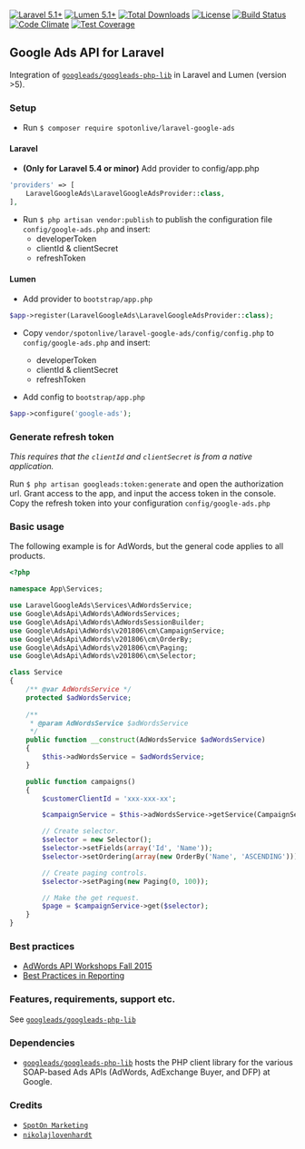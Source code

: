 <p align="center">
<img src="https://cloud.githubusercontent.com/assets/3541622/17292148/47c841ea-57e8-11e6-80c3-773dfd28a1f4.png" alt="">
</p>

[![Laravel 5.1+](https://img.shields.io/badge/Laravel-5.3+-orange.svg?style=flat-square)](http://laravel.com) [![Lumen 5.1+](https://img.shields.io/badge/Lumen-5.3+-orange.svg?style=flat-square)](http://lumen.laravel.com)  [![Total Downloads](https://poser.pugx.org/spotonlive/laravel-google-ads/downloads)](https://packagist.org/packages/spotonlive/laravel-google-ads) [![License](https://poser.pugx.org/spotonlive/laravel-google-ads/license)](https://packagist.org/packages/spotonlive/laravel-google-ads) [![Build Status](https://travis-ci.org/spotonlive/laravel-google-ads.svg?branch=master)](https://travis-ci.org/spotonlive/laravel-google-ads) [![Code Climate](https://codeclimate.com/github/spotonlive/laravel-google-ads/badges/gpa.svg)](https://codeclimate.com/github/spotonlive/laravel-google-ads) [![Test Coverage](https://codeclimate.com/github/spotonlive/laravel-google-ads/badges/coverage.svg)](https://codeclimate.com/github/spotonlive/laravel-google-ads/coverage)

## Google Ads API for Laravel

Integration of [`googleads/googleads-php-lib`](https://github.com/googleads/googleads-php-lib) in Laravel and Lumen (version >5).

### Setup
- Run `$ composer require spotonlive/laravel-google-ads`

#### Laravel

- **(Only for Laravel 5.4 or minor)** Add provider to config/app.php

```php
'providers' => [
    LaravelGoogleAds\LaravelGoogleAdsProvider::class,
],
```

- Run `$ php artisan vendor:publish` to publish the configuration file `config/google-ads.php` and insert:
    - developerToken
    - clientId & clientSecret
    - refreshToken

#### Lumen

- Add provider to `bootstrap/app.php`

```php
$app->register(LaravelGoogleAds\LaravelGoogleAdsProvider::class);
```

- Copy `vendor/spotonlive/laravel-google-ads/config/config.php` to `config/google-ads.php` and insert:
    - developerToken
    - clientId & clientSecret
    - refreshToken

- Add config to `bootstrap/app.php`

```php
$app->configure('google-ads');
```

### Generate refresh token
*This requires that the `clientId` and `clientSecret` is from a native application.*

Run `$ php artisan googleads:token:generate` and open the authorization url. Grant access to the app, and input the
access token in the console. Copy the refresh token into your configuration `config/google-ads.php`

### Basic usage

The following example is for AdWords, but the general code applies to all
products.


```php
<?php

namespace App\Services;

use LaravelGoogleAds\Services\AdWordsService;
use Google\AdsApi\AdWords\AdWordsServices;
use Google\AdsApi\AdWords\AdWordsSessionBuilder;
use Google\AdsApi\AdWords\v201806\cm\CampaignService;
use Google\AdsApi\AdWords\v201806\cm\OrderBy;
use Google\AdsApi\AdWords\v201806\cm\Paging;
use Google\AdsApi\AdWords\v201806\cm\Selector;

class Service
{
    /** @var AdWordsService */
    protected $adWordsService;
    
    /**
     * @param AdWordsService $adWordsService
     */
    public function __construct(AdWordsService $adWordsService)
    {
        $this->adWordsService = $adWordsService;
    }

    public function campaigns()
    {
        $customerClientId = 'xxx-xxx-xx';

        $campaignService = $this->adWordsService->getService(CampaignService::class, $customerClientId);

        // Create selector.
        $selector = new Selector();
        $selector->setFields(array('Id', 'Name'));
        $selector->setOrdering(array(new OrderBy('Name', 'ASCENDING')));

        // Create paging controls.
        $selector->setPaging(new Paging(0, 100));

        // Make the get request.
        $page = $campaignService->get($selector);
    }
}
```

### Best practices
- [AdWords API Workshops Fall 2015](https://www.youtube.com/playlist?list=PLKByxjzUC-N8mEDQF9ARMMkSv0AmYbpsh)
- [Best Practices in Reporting](https://www.youtube.com/watch?v=nRh-sIUqY84&index=2&list=PLKByxjzUC-N8mEDQF9ARMMkSv0AmYbpsh)

### Features, requirements, support etc.
See [`googleads/googleads-php-lib`](https://github.com/googleads/googleads-php-lib/blob/master/README.md)

### Dependencies
- [`googleads/googleads-php-lib`](https://github.com/googleads/googleads-php-lib) hosts the PHP client library for the various SOAP-based Ads APIs (AdWords, AdExchange Buyer, and DFP) at Google.

### Credits
- [`SpotOn Marketing`](https://spotonmarketing.dk/)
- [`nikolajlovenhardt`](https://github.com/nikolajlovenhardt)